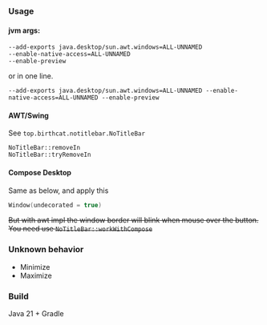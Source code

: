 ### Usage
#### jvm args:
```
--add-exports java.desktop/sun.awt.windows=ALL-UNNAMED
--enable-native-access=ALL-UNNAMED
--enable-preview
```
or in one line.
```
--add-exports java.desktop/sun.awt.windows=ALL-UNNAMED --enable-native-access=ALL-UNNAMED --enable-preview
```
#### AWT/Swing
See `top.birthcat.notitlebar.NoTitleBar`
```
NoTitleBar::removeIn
NoTitleBar::tryRemoveIn
```
#### Compose Desktop
Same as below, and apply this
```kotlin
Window(undecorated = true)
```
~~But with awt impl the window border will blink when mouse over the button.
You need use `NoTitleBar::workWithCompose`~~
### Unknown behavior
* Minimize
* Maximize
### Build
Java 21 + Gradle